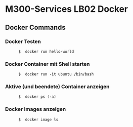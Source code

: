 # M300-Services LB02 Docker

## Docker Commands

### Docker Testen

```Shell
      $  docker run hello-world
```

### Docker Container mit Shell starten


```Shell
      $  docker run -it ubuntu /bin/bash
```

### Aktive (und beendete) Container anzeigen

```Shell
      $  docker ps (-a)
```

### Docker Images anzeigen

```Shell
      $  docker image ls
```

